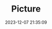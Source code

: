 ---
weight: 1
images:
- /images/edited/98.jpeg
title: Picture
date: 2023-12-07 21:35:09
tags: [luminar neo,work,24-70mm F2.8 DG DN | Art 019,ILCE-7M3,24.0]
---